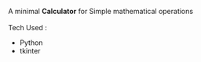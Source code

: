 A minimal <b>Calculator</b> for Simple mathematical operations
<br>
<br>
Tech Used : <ul>
    <li>Python</li>
    <li>tkinter</li>
</ul>
